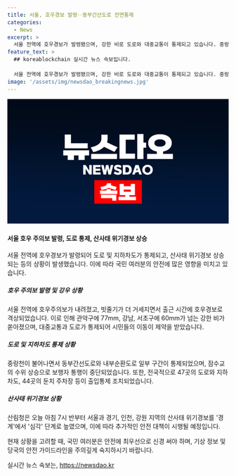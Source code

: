 ```yaml
---
title: 서울, 호우경보 발령‥동부간선도로 전면통제
categories:
  - News
excerpt: >
  서울 전역에 호우경보가 발령됐으며, 강한 비로 도로와 대중교통이 통제되고 있습니다. 중랑천과 불광천이 범람하면서 도로가 통제되었고, 잠수교의 보행자 통행도 중단됐습니다. 또한 경기 남부 지역으로 호우경보가 확대되면서, 산사태 위기경보도 심각 단계로 높아졌습니다. 현재까지 47곳의 도로 및 지하차도, 44곳의 주차장이 출입도 통제되고 있습니다. MBC 뉴스는 24시간 제보를 기다리고 있습니다. (150자)
feature_text: >
  ## koreablockchain 실시간 뉴스 속보입니다.

  서울 전역에 호우경보가 발령됐으며, 강한 비로 도로와 대중교통이 통제되고 있습니다. 중랑천과 불광천이 범람하면서 도로가 통제되었고, 잠수교의 보행자 통행도 중단됐습니다. 또한 경기 남부 지역으로 호우경보가 확대되면서, 산사태 위기경보도 심각 단계로 높아졌습니다. 현재까지 47곳의 도로 및 지하차도, 44곳의 주차장이 출입도 통제되고 있습니다. MBC 뉴스는 24시간 제보를 기다리고 있습니다. (150자)
image: '/assets/img/newsdao_breakingnews.jpg'
---
```


<p><img src="/assets/img/newsdao_breakingnews.jpg" alt="koreablockchain 속보" /></p>

<h4>서울 호우 주의보 발령, 도로 통제, 산사태 위기경보 상승</h4>

<p>서울 전역에 호우경보가 발령되어 도로 및 지하차도가 통제되고, 산사태 위기경보 상승되는 등의 상황이 발생했습니다. 이에 따라 국민 여러분의 안전에 많은 영향을 미치고 있습니다.</p>

<h5>호우 주의보 발령 및 강우 상황</h5>

<p>서울 전역에 호우주의보가 내려졌고, 빗줄기가 더 거세지면서 출근 시간에 호우경보로 격상되었습니다. 이로 인해 관악구에 77mm, 강남, 서초구에 60mm가 넘는 강한 비가 쏟아졌으며, 대중교통과 도로가 통제되어 시민들의 이동이 제약을 받았습니다.</p>

<h5>도로 및 지하차도 통제 상황</h5>

<p>중랑천이 불어나면서 동부간선도로와 내부순환도로 일부 구간이 통제되었으며, 잠수교의 수위 상승으로 보행자 통행이 중단되었습니다. 또한, 전국적으로 47곳의 도로와 지하차도, 44곳의 둔치 주차장 등이 출입통제 조치되었습니다.</p>

<h5>산사태 위기경보 상황</h5>

<p>산림청은 오늘 아침 7시 반부터 서울과 경기, 인천, 강원 지역의 산사태 위기경보를 '경계'에서 '심각' 단계로 높였으며, 이에 따라 추가적인 안전 대책이 시행될 예정입니다.</p>

<p>현재 상황을 고려할 때, 국민 여러분은 안전에 최우선으로 신경 써야 하며, 기상 정보 및 당국의 안전 가이드라인을 주의깊게 숙지하시기 바랍니다.</p>
실시간 뉴스 속보는, <a href="https://newsdao.kr" rel="dofollow">https://newsdao.kr</a>


